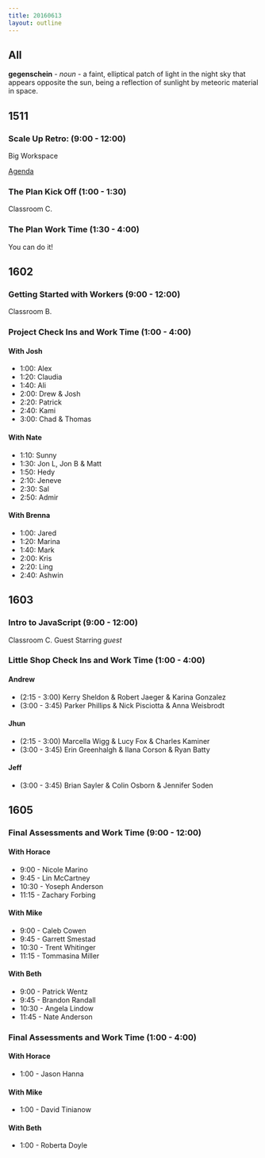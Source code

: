 ```yaml
---
title: 20160613
layout: outline
---
```


## All

**gegenschein** - _noun_ - a faint, elliptical patch of light in the night sky
that appears opposite the sun, being a reflection of sunlight by meteoric
material in space.


## 1511

### Scale Up Retro: (9:00 - 12:00)

Big Workspace

[Agenda](https://gist.github.com/rrgayhart/cceff07e8666a08f843ed869de634026)

### The Plan Kick Off (1:00 - 1:30)

Classroom C.

### The Plan Work Time (1:30 - 4:00)

You can do it!


## 1602

### Getting Started with Workers (9:00 - 12:00)

Classroom B.

### Project Check Ins and Work Time (1:00 - 4:00)

#### With Josh
  - 1:00: Alex
  - 1:20: Claudia
  - 1:40: Ali
  - 2:00: Drew & Josh
  - 2:20: Patrick
  - 2:40: Kami
  - 3:00: Chad & Thomas

#### With Nate
  - 1:10: Sunny
  - 1:30: Jon L, Jon B & Matt
  - 1:50: Hedy
  - 2:10: Jeneve
  - 2:30: Sal
  - 2:50: Admir

#### With Brenna
  - 1:00: Jared
  - 1:20: Marina
  - 1:40: Mark
  - 2:00: Kris
  - 2:20: Ling
  - 2:40: Ashwin


## 1603

### Intro to JavaScript (9:00 - 12:00)

Classroom C. Guest Starring _guest_

### Little Shop Check Ins and Work Time (1:00 - 4:00)


#### Andrew

* (2:15 - 3:00) Kerry Sheldon & Robert Jaeger & Karina Gonzalez
* (3:00 - 3:45) Parker Phillips & Nick Pisciotta & Anna Weisbrodt

#### Jhun

* (2:15 - 3:00) Marcella Wigg & Lucy Fox & Charles Kaminer
* (3:00 - 3:45) Erin Greenhalgh & Ilana Corson & Ryan Batty

#### Jeff

* (3:00 - 3:45) Brian Sayler & Colin Osborn & Jennifer Soden


## 1605

### Final Assessments and Work Time (9:00 - 12:00)

#### With Horace
* 9:00 - Nicole Marino
* 9:45 - Lin McCartney
* 10:30 - Yoseph Anderson
* 11:15 - Zachary Forbing

#### With Mike
* 9:00 - Caleb Cowen
* 9:45 - Garrett Smestad
* 10:30 - Trent Whitinger
* 11:15 - Tommasina Miller

#### With Beth
* 9:00 - Patrick Wentz
* 9:45 - Brandon Randall
* 10:30 - Angela Lindow
* 11:45 - Nate Anderson


### Final Assessments and Work Time (1:00 - 4:00)

#### With Horace
* 1:00 - Jason Hanna

#### With Mike
* 1:00 - David Tinianow

#### With Beth
* 1:00 - Roberta Doyle
